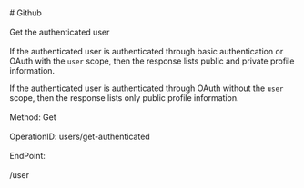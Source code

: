 <br>#     Github</br>
<br>Get the authenticated user</br>
<br>If the authenticated user is authenticated through basic authentication or OAuth with the `user` scope, then the response lists public and private profile information.

If the authenticated user is authenticated through OAuth without the `user` scope, then the response lists only public profile information.</br>
<br>Method: Get</br>
<br>OperationID: users/get-authenticated</br>
<br>EndPoint:</br>
<br>/user</br>
